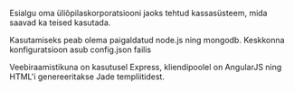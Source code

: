 Esialgu oma üliõpilaskorporatsiooni jaoks tehtud kassasüsteem, mida saavad ka teised kasutada.

Kasutamiseks peab olema paigaldatud node.js ning mongodb.
Keskkonna konfiguratsioon asub config.json failis

Veebiraamistikuna on kasutusel Express, kliendipoolel on AngularJS ning HTML'i genereeritakse Jade templiitidest.
